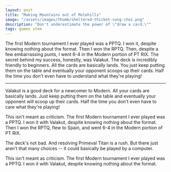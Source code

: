 ```yaml
---
layout: post
title: "Making Mountains out of Molehills"
image: "/assets/images/thumb/sheltered-thicket-sung-choi.png"
description: "Don't underestimate the power of \"draw a card.\""
tags: games stem
---
```


The first Modern tournament I ever played was a PPTQ. I won it, despite knowing nothing about the format. Then I won the RPTQ. Then, despite a few embarrassing punts, I went 6-4 in the Modern portion of PT RIX. The secret behind my success, honestly, was Valakut. The deck is incredibly friendly to beginners. All the cards are basically lands. You just keep putting them on the table and eventually your opponent scoops up their cards. Half the time you don't even have to understand what they're playing! 




---







Valakut is a good deck for a newcomer to Modern. All your cards are basically lands. Just keep putting them on the table and eventually your opponent will scoop up their cards. Half the time you don't even have to care what they're playing!

This isn't meant as criticism. The first Modern tournament I ever played was a PPTQ. I won it with Valakut, despite knowing nothing about the format. Then I won the RPTQ, flew to Spain, and went 6-4 in the Modern portion of PT RIX. 

The deck's not bad. And resolving Primeval Titan is a rush. But there just aren't that many choices -- it could basically be played by a computer. 









This isn't meant as criticism. The first Modern tournament I ever played was a PPTQ. I won it with Valakut, despite knowing nothing about the format. 






